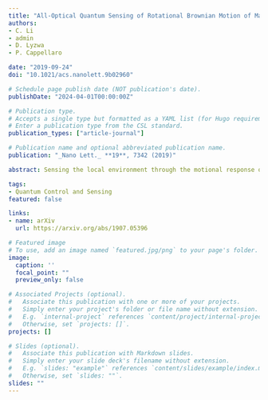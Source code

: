 ```yaml
---
title: "All-Optical Quantum Sensing of Rotational Brownian Motion of Magnetic Molecules"
authors:
- C. Li
- admin
- D. Lyzwa
- P. Cappellaro

date: "2019-09-24"
doi: "10.1021/acs.nanolett.9b02960"

# Schedule page publish date (NOT publication's date).
publishDate: "2024-04-01T00:00:00Z"

# Publication type.
# Accepts a single type but formatted as a YAML list (for Hugo requirements).
# Enter a publication type from the CSL standard.
publication_types: ["article-journal"]

# Publication name and optional abbreviated publication name.
publication: "_Nano Lett._ **19**, 7342 (2019)"

abstract: Sensing the local environment through the motional response of small molecules lays the foundation of many fundamental technologies. The information on local viscosity, for example, is contained in the random rotational Brownian motions of molecules. However, detection of the motions is challenging for molecules with sub-nanometer scale or high motional rates. Here we propose and experimentally demonstrate a novel method of detecting fast rotational Brownian motions of small magnetic molecules. With electronic spins as sensors, we are able to detect changes in motional rates, which yield different noise spectra and therefore different relaxation signals of the sensors. As a proof-of-principle demonstration, we experimentally implemented this method to detect the motions of gadolinium (Gd) complex molecules with nitrogen-vacancy (NV) centers in nanodiamonds. With all-optical measurements of the NV centers’ longitudinal relaxation, we distinguished binary solutions with varying viscosities. Our method paves a new way for detecting fast motions of sub-nanometer sized magnetic molecules with better spatial resolution than conventional optical methods. It also provides a new tool in designing better contrast agents in magnetic resonance imaging.

tags:
- Quantum Control and Sensing
featured: false

links:
- name: arXiv
  url: https://arxiv.org/abs/1907.05396

# Featured image
# To use, add an image named `featured.jpg/png` to your page's folder. 
image:
  caption: ''
  focal_point: ""
  preview_only: false

# Associated Projects (optional).
#   Associate this publication with one or more of your projects.
#   Simply enter your project's folder or file name without extension.
#   E.g. `internal-project` references `content/project/internal-project/index.md`.
#   Otherwise, set `projects: []`.
projects: []

# Slides (optional).
#   Associate this publication with Markdown slides.
#   Simply enter your slide deck's filename without extension.
#   E.g. `slides: "example"` references `content/slides/example/index.md`.
#   Otherwise, set `slides: ""`.
slides: ""
---
```


